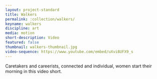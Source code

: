 ```yaml
---
layout: project-standard
title: Walkers
permalink: :collection/walkers/
keyname: walkers
discipline: art
media: motion
short-description: Video
featured: false
thumbnail: walkers-thumbnail.jpg
video-sequence: https://www.youtube.com/embed/uXvi8UFX9_s
---
```


Caretakers and careerists, connected and individual, women start their morning in this video short.